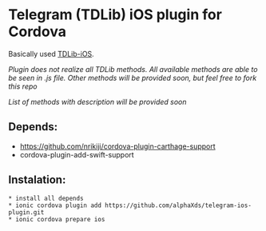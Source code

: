 # Telegram (TDLib) iOS plugin for Cordova
Basically used [TDLib-iOS](https://github.com/leoMehlig/TDLib-iOS).

*Plugin does not realize all TDLib methods. All available methods are able to be seen in .js file. Other methods will be provided soon, but feel free to fork this repo*

*List of methods with description will be provided soon*

## Depends:
* https://github.com/nrikiji/cordova-plugin-carthage-support
* cordova-plugin-add-swift-support
## Instalation:
```
* install all depends
* ionic cordova plugin add https://github.com/alphaXds/telegram-ios-plugin.git
* ionic cordova prepare ios
```
